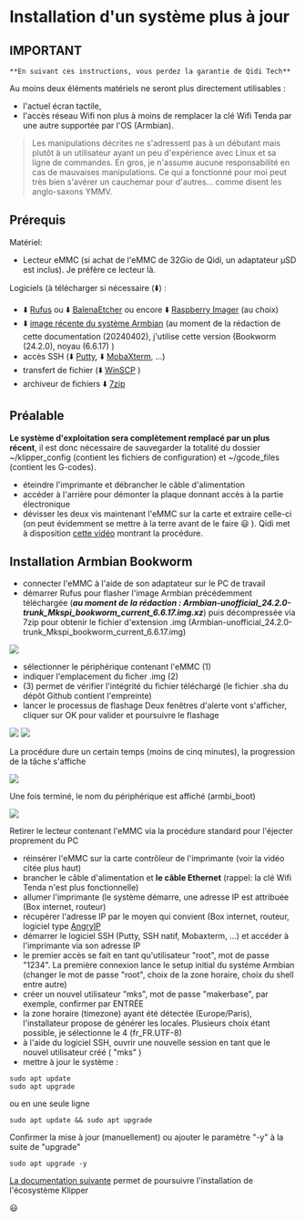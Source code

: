 # Installation d'un système plus à jour

## IMPORTANT

    **En suivant ces instructions, vous perdez la garantie de Qidi Tech**

Au moins deux éléments matériels ne seront plus directement utilisables :
- l'actuel écran tactile,
- l'accès réseau Wifi non plus à moins de remplacer la clé Wifi Tenda par une autre supportée par l'OS (Armbian).

> Les manipulations décrites ne s'adressent pas à un débutant mais plutôt à un utilisateur ayant un peu d'expérience avec Linux et sa ligne de commandes.
En gros, je n'assume aucune responsabilité en cas de mauvaises manipulations. Ce qui a fonctionné pour moi peut très bien s'avérer un cauchemar pour d'autres… comme disent les anglo-saxons YMMV.

## Prérequis

Matériel:

- Lecteur eMMC (si achat de l'eMMC de 32Gio de Qidi, un adaptateur μSD est inclus). Je préfère ce lecteur là.

Logiciels (à télécharger si nécessaire (⬇️) :
- ⬇️ [Rufus](https://rufus.ie/fr/) ou ⬇️ [BalenaEtcher](https://etcher.balena.io/) ou encore ⬇️ [Raspberry Imager](https://www.raspberrypi.com/software/) (au choix)
- ⬇️ [image récente du système Armbian](https://github.com/redrathnure/armbian-mkspi/releases/tag/mkspi%2F0.3.4-24.2.0-trunk) (au moment de la rédaction de  cette documentation (20240402), j'utilise cette version (Bookworm (24.2.0), noyau (6.6.17) )
- accès SSH (⬇️ [Putty](https://putty.org/), ⬇️ [MobaXterm](https://mobaxterm.mobatek.net/), …)
- transfert de fichier (⬇️ [WinSCP](https://winscp.net/eng/index.php) )
- archiveur de fichiers ⬇️ [7zip](https://7-zip.org/) 

## Préalable

**Le système d'exploitation sera complètement remplacé par un plus récent**, il est donc nécessaire de sauvegarder la totalité du dossier ~/klipper_config (contient les fichiers de configuration) et ~/gcode_files (contient les G-codes).

- éteindre l'imprimante et débrancher le câble d'alimentation
- accéder à l'arrière pour démonter la plaque donnant accès à la partie électronique
- dévisser les deux vis maintenant l'eMMC sur la carte et extraire celle-ci (on peut évidemment se mettre à la terre avant de le faire :smiley: ). Qidi met à disposition [cette vidéo](https://drive.google.com/drive/folders/1EPYKbYz4ecUIf17z5wtP-jDAOPeDkXJP) montrant la procédure.


## Installation Armbian Bookworm

- connecter l'eMMC à l'aide de son adaptateur sur le PC de travail
- démarrer Rufus pour flasher l'image Armbian précédemment téléchargée (***au moment de la rédaction : Armbian-unofficial_24.2.0-trunk_Mkspi_bookworm_current_6.6.17.img.xz***) puis décompressée via 7zip pour obtenir le fichier d'extension .img (Armbian-unofficial_24.2.0-trunk_Mkspi_bookworm_current_6.6.17.img)

![](../Images/rufus-1.jpg)

  * sélectionner le périphérique contenant l'eMMC (1)
  * indiquer l'emplacement du ficher .img (2)
  * (3) permet de vérifier l'intégrité du fichier téléchargé (le fichier .sha du dépôt Github contient l'empreinte)
  * lancer le processus de flashage
Deux fenêtres d'alerte vont s'afficher, cliquer sur OK pour valider et poursuivre le flashage

![](../Images/rufus-2.jpg)
![](../Images/rufus-3.jpg)

La procédure dure un certain temps (moins de cinq minutes), la progression de la tâche s'affiche

![](../Images/rufus-4.jpg)

Une fois terminé, le nom du périphérique est affiché (armbi_boot)

![](../Images/rufus-5.jpg)

Retirer le lecteur contenant l'eMMC via la procédure standard pour l'éjecter proprement du PC 

- réinsérer l'eMMC sur la carte contrôleur de l'imprimante (voir la vidéo citée plus haut)
- brancher le câble d'alimentation et **le câble Ethernet** (rappel: la clé Wifi Tenda n'est plus fonctionnelle)
- allumer l'imprimante (le système démarre, une adresse IP est attribuée (Box internet, routeur)
- récupérer l'adresse IP par le moyen qui convient (Box internet, routeur, logiciel type [AngryIP](https://angryip.org/)
- démarrer le logiciel SSH (Putty, SSH natif, Mobaxterm, …) et accéder à l'imprimante via son adresse IP
- le premier accès se fait en tant qu'utilisateur "root", mot de passe "1234". La première connexion lance le setup initial du systéme Armbian (changer le mot de passe "root", choix de la zone horaire, choix du shell entre autre)
- créer un nouvel utilisateur "mks", mot de passe "makerbase", par exemple, confirmer par ENTRÉE
- la zone horaire (timezone) ayant été détectée (Europe/Paris), l'installateur propose de générer les locales. Plusieurs choix étant possible, je sélectionne le 4 (fr_FR.UTF-8)
- à l'aide du logiciel SSH, ouvrir une nouvelle session en tant que le nouvel utilisateur créé ( "mks" )
- mettre à jour le système :

``` title="SSG Command Prompt"
sudo apt update
sudo apt upgrade
```
ou en une seule ligne
```
sudo apt update && sudo apt upgrade
```
Confirmer la mise à jour (manuellement) ou ajouter le paramètre "-y" à la suite de "upgrade" 
```
sudo apt upgrade -y
```

[La documentation suivante](./installation-ecosysteme-klipper.md) permet de poursuivre l'installation de l'écosystème Klipper

:smiley:
